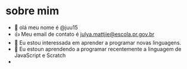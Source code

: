 # sobre mim
- 👋 olá meu nome é @juu15
- :+1: Meu email de contato é julya.mattjie@escola.pr.gov.br
-  👀 Eu estou interessada em aprender a programar novas linguagens.
- 🌱 Eu estoun aprendendo a programar recentemente a linguagem de JavaScript e Scratch
- 

